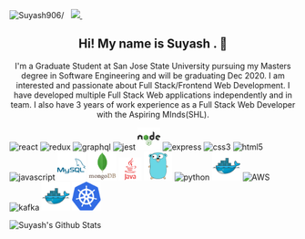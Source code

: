 <p align="left"> 
 <img src=https://komarev.com/ghpvc/?username=Suyash906 alt=Suyash906/> 
 &nbsp; 
 
  
  <a href="https://www.linkedin.com/in/suyash-906/">
    <img src="https://img.shields.io/badge/Suyash-Srivastava-blue?style=flat&logo=linkedin">
  </a> &nbsp;   

  
</p>

<h2 align="center">Hi! My name is Suyash . 👋</h2>

<p align="center">I'm a Graduate Student at San Jose State University pursuing my Masters degree in Software Engineering and will be graduating Dec 2020.
I am interested and passionate about Full Stack/Frontend Web Development. I have developed multiple Full Stack Web applications independently and in team. I also have 3 years of work experience as a Full Stack Web Developer with the Aspiring MInds(SHL).</p>

<p align="left">
  
 <img src=https://devicons.github.io/devicon/devicon.git/icons/react/react-original-wordmark.svg alt=react width="40" height="40"/> 
 <img src=https://github.com/prplx/svg-logos/blob/master/svg/redux.svg alt=redux width="40" height="40"/>
 <img src=https://upload.wikimedia.org/wikipedia/commons/1/17/GraphQL_Logo.svg alt=graphql width="50" height="50"/> 
 <img src= https://github.com/prplx/svg-logos/blob/master/svg/jest.svg alt=jest width="50" height="50"/>
 <img src=https://github.com/devicons/devicon/blob/master/icons/nodejs/nodejs-original-wordmark.svg alt=nodejs width="40" height="40"/>
 <img src= https://github.com/prplx/svg-logos/blob/master/svg/express.svg alt=express width="50" height="50"/>
 <img src=https://devicons.github.io/devicon/devicon.git/icons/css3/css3-original-wordmark.svg alt=css3 width="40" height="40"/> 
 <img src=https://devicons.github.io/devicon/devicon.git/icons/html5/html5-original-wordmark.svg alt=html5 width="40" height="40"/> 
 <img src=https://devicons.github.io/devicon/devicon.git/icons/javascript/javascript-original.svg alt=javascript width="40" height="40"/> 
 <img src=https://raw.githubusercontent.com/devicons/devicon/master/icons/mysql/mysql-plain-wordmark.svg alt=mysql width="50" height="50"/> 
 <img src=https://github.com/devicons/devicon/blob/master/icons/mongodb/mongodb-original-wordmark.svg alt=mongodb width="50" height="50"/> 
 <img src=https://github.com/devicons/devicon/blob/master/icons/java/java-plain-wordmark.svg alt=java width="40" height="40"/>
 <img src=https://github.com/devicons/devicon/blob/master/icons/go/go-original.svg alt=go width="50" height="50"/>
 <img src=https://devicons.github.io/devicon/devicon.git/icons/python/python-original-wordmark.svg alt=python width="50" height="50"/>
 <img src=https://github.com/devicons/devicon/blob/master/icons/docker/docker-original.svg alt=docker width="50" height="50"/> 
 <img src=https://upload.wikimedia.org/wikipedia/commons/9/93/Amazon_Web_Services_Logo.svg alt=AWS width="50" height="50"/> 
 <img src=https://upload.wikimedia.org/wikipedia/commons/0/05/Apache_kafka.svg alt=kafka width="50" height="50"/>
 <img src=https://github.com/devicons/devicon/blob/master/icons/docker/docker-original.svg alt=docker width="50" height="50"/>
 <img src=https://github.com/kubernetes/kubernetes/blob/master/logo/logo.svg alt=kubernetes width="50" height="50"/>
 
</p>

![Suyash's Github Stats](https://github-readme-stats.vercel.app/api?username=Suyash906&show_icons=true&theme=radical)

<!--
**Suyash906/Suyash906** is a ✨ _special_ ✨ repository because its `README.md` (this file) appears on your GitHub profile.

Here are some ideas to get you started:

- 🔭 I’m currently working on ...
- 🌱 I’m currently learning ...
- 👯 I’m looking to collaborate on ...
- 🤔 I’m looking for help with ...
- 💬 Ask me about ...
- 📫 How to reach me: ...
- 😄 Pronouns: ...
- ⚡ Fun fact: ...
-->
